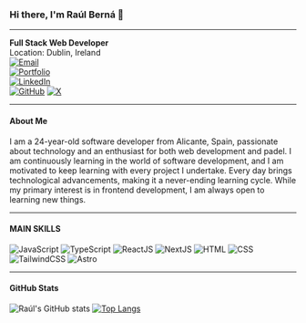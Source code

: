 ### Hi there, I'm Raúl Berná 👋

---

**Full Stack Web Developer**  
Location: Dublin, Ireland  
[![Email](https://img.shields.io/badge/Email-raulbernariera99%40gmail.com-red)](mailto:raulbernariera99@gmail.com)  
[![Portfolio](https://img.shields.io/badge/Portfolio-rauldev.dev-blue)](https://rauldev.dev)  
[![LinkedIn](https://img.shields.io/badge/LinkedIn-raul--berna--riera-blue)](https://www.linkedin.com/in/raul-berna-riera/)  
[![GitHub](https://img.shields.io/badge/GitHub-raulbr99-black)](https://github.com/raulbr99)
[![X](https://img.shields.io/badge/Twitter-@raulddev-blue)](https://x.com/raulddev)

---

#### About Me
I am a 24-year-old software developer from Alicante, Spain, passionate about technology and an enthusiast for both web development and padel. I am continuously learning in the world of software development, and I am motivated to keep learning with every project I undertake. Every day brings technological advancements, making it a never-ending learning cycle. While my primary interest is in frontend development, I am always open to learning new things.

---

#### MAIN SKILLS
  ![JavaScript](https://img.shields.io/badge/-JavaScript-yellow?logo=javascript)    ![TypeScript](https://img.shields.io/badge/-TypeScript-black?logo=typescript)    ![ReactJS](https://img.shields.io/badge/-ReactJS-blue?logo=react)    ![NextJS](https://img.shields.io/badge/-NextJS-black?logo=next.js)    ![HTML](https://img.shields.io/badge/-HTML-orange?logo=html5)    ![CSS](https://img.shields.io/badge/-CSS-blue?logo=css3)    ![TailwindCSS](https://img.shields.io/badge/-TailwindCSS-blue?logo=tailwindcss)    ![Astro](https://img.shields.io/badge/-Astro-black?logo=astro)


---

#### GitHub Stats
![Raúl's GitHub stats](https://github-readme-stats.vercel.app/api?username=raulbr99&show_icons=true&theme=radical)
[![Top Langs](https://github-readme-stats.vercel.app/api/top-langs/?username=raulbr99&layout=compact&theme=radical)](https://github.com/anuraghazra/github-readme-stats)
